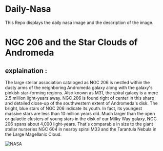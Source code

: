 # Daily-Nasa

This Repo displays the daily nasa image and the description of the image.

<!--NASA-->
# NGC 206 and the Star Clouds of Andromeda
## explaination :

The large stellar association cataloged as NGC 206 is nestled within the dusty arms of the neighboring Andromeda galaxy along with the galaxy's pinkish star-forming regions. Also known as M31, the spiral galaxy is a mere 2.5 million light-years away. NGC 206 is found right of center in this sharp and detailed close-up of the southwestern extent of Andromeda's disk. The bright, blue stars of NGC 206 indicate its youth. In fact, its youngest massive stars are less than 10 million years old. Much larger than the open or galactic clusters of young stars in the disk of our Milky Way galaxy, NGC 206 spans about 4,000 light-years. That's comparable in size to the giant stellar nurseries NGC 604 in nearby spiral M33 and the Tarantula Nebula in the Large Magellanic Cloud.

![NASA](https://apod.nasa.gov/apod/image/2304/Trottier_M31SW_APOD_Re1024.jpg)
<!--/NASA-->